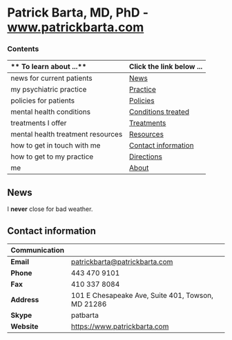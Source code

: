 # Patrick Barta, MD, PhD - www.patrickbarta.com

### Contents
| ** To learn about ...** | **Click the link below ...** |
|:---------------------|:-----------------------|
| news for current patients | [News](#news) |
| my psychiatric practice | [Practice](practice.md) |
| policies for patients | [Policies](policies.md) |
| mental health conditions | [Conditions treated](conditions.md) |
| treatments I offer | [Treatments](treatments.md) |
| mental health treatment resources | [Resources](resources.md) |
| how to get in touch with me | [Contact information](#contact-information) |
| how to get to my practice | [Directions](directions.md) |
| me | [About](about.md) |


##  News
I **never** close for bad weather.

## Contact information

| Communication |       |
|:--------| :-----|
| **Email** | patrickbarta@patrickbarta.com |
| **Phone** | 443 470 9101|
| **Fax** | 410 337 8084|
| **Address** | 101 E Chesapeake Ave, Suite 401, Towson, MD 21286|
| **Skype** | patbarta |
| **Website** | https://www.patrickbarta.com |